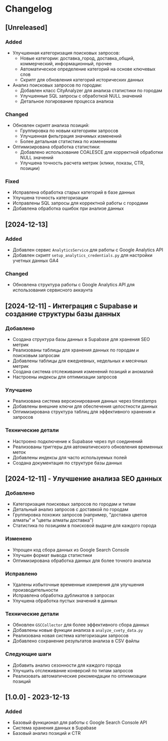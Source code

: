 # Changelog

## [Unreleased]

### Added
- Улучшенная категоризация поисковых запросов:
  - Новые категории: доставка_город, доставка_общий, коммерческий, информационный, прочее
  - Автоматическое определение категорий на основе ключевых слов
  - Скрипт для обновления категорий исторических данных
- Анализ поисковых запросов по городам:
  - Добавлен класс CityAnalyzer для анализа статистики по городам
  - Улучшенные SQL запросы с обработкой NULL значений
  - Детальное логирование процесса анализа

### Changed
- Обновлен скрипт анализа позиций:
  - Группировка по новым категориям запросов
  - Улучшенная фильтрация значимых изменений
  - Более детальная статистика по изменениям
- Оптимизирована обработка статистики:
  - Добавлено использование COALESCE для корректной обработки NULL значений
  - Улучшена точность расчета метрик (клики, показы, CTR, позиции)

### Fixed
- Исправлена обработка старых категорий в базе данных
- Улучшена точность категоризации
- Исправлены SQL запросы для корректной работы с городами
- Добавлена обработка ошибок при анализе данных

## [2024-12-13]
### Added
- Добавлен сервис `AnalyticsService` для работы с Google Analytics API
- Добавлен скрипт `setup_analytics_credentials.py` для настройки учетных данных GA4
### Changed
- Обновлена структура работы с Google Analytics API для использования сервисного аккаунта

## [2024-12-11] - Интеграция с Supabase и создание структуры базы данных

### Добавлено
- Создана структура базы данных в Supabase для хранения SEO метрик
- Реализованы таблицы для хранения данных по городам и поисковым запросам
- Добавлены таблицы для ежедневных, недельных и месячных метрик
- Создана система отслеживания изменений позиций и аномалий
- Настроены индексы для оптимизации запросов

### Улучшено
- Реализована система версионирования данных через timestamps
- Добавлены внешние ключи для обеспечения целостности данных
- Оптимизирована структура таблиц для эффективного хранения и запросов

### Технические детали
- Настроено подключение к Supabase через пул соединений
- Реализованы триггеры для автоматического обновления временных меток
- Добавлены индексы для часто используемых полей
- Создана документация по структуре базы данных

## [2024-12-11] - Улучшение анализа SEO данных

### Добавлено
- Категоризация поисковых запросов по городам и типам
- Детальный анализ запросов с доставкой по городам
- Группировка похожих запросов (например, "доставка цветов алматы" и "цветы алматы доставка")
- Статистика по позициям в поисковой выдаче для каждого города

### Изменено
- Упрощен код сбора данных из Google Search Console
- Улучшен формат вывода статистики
- Оптимизирована обработка данных для более точного анализа

### Исправлено
- Удалены избыточные временные измерения для улучшения производительности
- Исправлена обработка дубликатов в запросах
- Улучшена обработка пустых значений в данных

### Технические детали
- Обновлен `GSCCollector` для более эффективного сбора данных
- Добавлены новые функции анализа в `analyze_cvety_data.py`
- Реализована новая система категоризации запросов
- Добавлено сохранение результатов анализа в CSV файлы

### Следующие шаги
- Добавить анализ сезонности для каждого города
- Улучшить отслеживание конверсий по типам запросов
- Реализовать автоматические рекомендации по оптимизации позиций

## [1.0.0] - 2023-12-13

### Added
- Базовый функционал для работы с Google Search Console API
- Система хранения данных в Supabase
- Базовый анализ позиций и CTR
